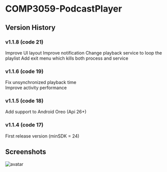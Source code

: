 # COMP3059-PodcastPlayer

## Version History

### v1.1.8 (code 21)
Improve UI layout
Improve notification
Change playback service to loop the playlist
Add exit menu which kills both process and service

### v1.1.6 (code 19)
Fix unsynchronized playback time <br>
Improve activity performance <br>

### v1.1.5 (code 18)
Add support to Android Oreo (Api 26+) <br>

### v1.1.4 (code 17)
First release version (minSDK = 24) <br>

## Screenshots
![avatar](http://sowcar.com/t6/697/1554730607x661254834.png)
